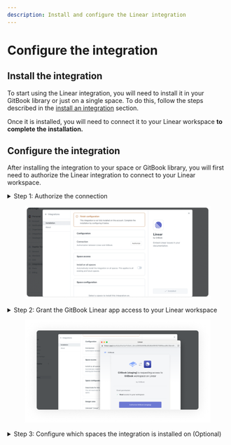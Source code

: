 ```yaml
---
description: Install and configure the Linear integration
---
```


# Configure the integration

## Install the integration

To start using the Linear integration, you will need to install it in your GitBook library or just on a single space. To do this, follow the steps described in the [install an integration](../install-an-integration.md) section.

Once it is installed, you will need to connect it to your Linear workspace **to complete the installation.**

## Configure the integration

After installing the integration to your space or GitBook library, you will first need to authorize the Linear integration to connect to your Linear workspace.

<details>

<summary>Step 1: Authorize the connection</summary>

In the **configuration** section of the integration's configuration screen, click the **authorize** button.

</details>

<figure><img src="../../../.gitbook/assets/Linear configuration.png" alt=""><figcaption></figcaption></figure>

<details>

<summary>Step 2: Grant the GitBook Linear app access to your Linear workspace</summary>

This will open up a pop-up window requesting permission for the GitBook app to access your Linear workspace.

Make sure that you're logged into the correct Linear workspace.

Then, click the **allow access** button to grant permission and complete the authorization flow.

This will bring you back to the integration's configuration screen if the authorization was successful.

</details>

<figure><img src="../../../.gitbook/assets/Authorize-Linear.png" alt=""><figcaption></figcaption></figure>

<details>

<summary>Step 3: Configure which spaces the integration is installed on (Optional)</summary>

Next you can choose to install the integration on all spaces in your organization (under **space access**), or choose to install it on select spaces by choosing them individually (under **space configuration**).

</details>

